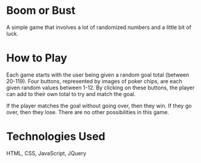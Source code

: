 # Boom or Bust

A simple game that involves a lot of randomized numbers and a little bit of luck.

# How to Play

Each game starts with the user being given a random goal total (between 20-119). Four buttons, represented by images of poker chips, are each given random values between 1-12. By clicking on these buttons, the player can add to their own total to try and match the goal.

If the player matches the goal without going over, then they win. If they go over, then they lose. There are no other possibilities in this game.


# Technologies Used

HTML,
CSS,
JavaScript,
JQuery
